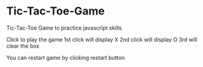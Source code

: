 # Tic-Tac-Toe-Game
Tic-Tac-Toe Game to practice javascript skills. 

Click to play the game
1st click will display X
2nd click will display O
3rd will clear the box

You can restart game by clicking restart button
